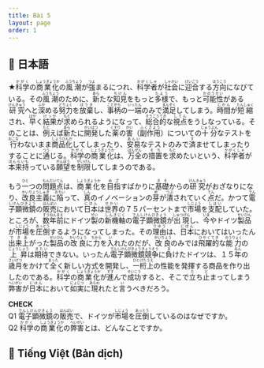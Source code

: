 ```yaml
---
title: Bài 5
layout: page
order: 1
---
```


## 📖 日本語
★<ruby>科学<rt>かがく</rt></ruby>の<ruby>商業化<rt>しょうぎょうか</rt></ruby>の<ruby>風潮<rt>ふうちょう</rt></ruby>が<ruby>強<rt>つよ</rt></ruby>まるにつれ、<ruby>科学者<rt>かがくしゃ</rt></ruby>が<ruby>社会<rt>しゃかい</rt></ruby>に<ruby>迎合<rt>げいごう</rt></ruby>する<ruby>方向<rt>ほうこう</rt></ruby>になびている。その<ruby>風潮<rt>ふうちょう</rt></ruby>のために、<ruby>新<rt>あら</rt></ruby>たな<ruby>知見<rt>ちけん</rt></ruby>をもっと<ruby>多様<rt>たよう</rt></ruby>で、もっと<ruby>可能性<rt>かのうせい</rt></ruby>がある<ruby>研究<rt>けんきゅう</rt></ruby>へと<ruby>深<rt>ふか</rt></ruby>める<ruby>努力<rt>どりょく</rt></ruby>を<ruby>放棄<rt>ほうき</rt></ruby>し、<ruby>事柄<rt>ことがら</rt></ruby>の<ruby>一端<rt>いったん</rt></ruby>のみで<ruby>満足<rt>まんぞく</rt></ruby>してしまう。<ruby>時間<rt>じかん</rt></ruby>が<ruby>短縮<rt>たんしゅく</rt></ruby>され、<ruby>早<rt>はや</rt></ruby>く<ruby>結果<rt>けっか</rt></ruby>が<ruby>求<rt>もと</rt></ruby>められるようになって、<ruby>総合的<rt>そうごうてき</rt></ruby>な<ruby>視点<rt>してん</rt></ruby>をうしなっている。そのことは、<ruby>例<rt>たと</rt></ruby>えば<ruby>新<rt>あら</rt></ruby>たに<ruby>開発<rt>かいはつ</rt></ruby>した<ruby>薬<rt>くすり</rt></ruby>の<ruby>害<rt>がい</rt></ruby>（<ruby>副作用<rt>ふくさよう</rt></ruby>）についての<ruby>十分<rt>じゅうぶん</rt></ruby>なテストを<ruby>行<rt>おこな</rt></ruby>わないまま<ruby>商品化<rt>しょうひんか</rt></ruby>してしまったり、<ruby>安易<rt>あんい</rt></ruby>なテストのみで<ruby>済<rt>す</rt></ruby>ませてしまったりすることに<ruby>通<rt>つう</rt></ruby>じる。<ruby>科学<rt>かがく</rt></ruby>の<ruby>商業化<rt>しょうぎょうか</rt></ruby>は、<ruby>万全<rt>ばんぜん</rt></ruby>の<ruby>措置<rt>そち</rt></ruby>を<ruby>求<rt>もと</rt></ruby>めたいという、<ruby>科学者<rt>かがくしゃ</rt></ruby>が<ruby>本来持<rt>ほんらいも</rt></ruby>っている<ruby>願望<rt>がんぼう</rt></ruby>を<ruby>制限<rt>せいげん</rt></ruby>してしまうのである。

もう<ruby>一<rt>ひと</rt></ruby>つの<ruby>問題点<rt>もんだいてん</rt></ruby>は、<ruby>商業化<rt>しょうぎょうか</rt></ruby>を<ruby>目指<rt>めざ</rt></ruby>すばかりに<ruby>基礎<rt>きそ</rt></ruby>からの<ruby>研究<rt>けんきゅう</rt></ruby>がおざなりになり、<ruby>改良主義<rt>かいりょうしゅぎ</rt></ruby>に<ruby>陥<rt>おちい</rt></ruby>って、<ruby>真<rt>しん</rt></ruby>のイノベーションの<ruby>芽<rt>め</rt></ruby>が<ruby>潰<rt>つぶ</rt></ruby>されていく<ruby>点<rt>てん</rt></ruby>だ。かつて<ruby>電子顕微鏡<rt>でんしけんびきょう</rt></ruby>の<ruby>販売<rt>はんばい</rt></ruby>において<ruby>日本<rt>にほん</rt></ruby>は<ruby>世界<rt>せかい</rt></ruby>の７５パーセントまで<ruby>市場<rt>しじょう</rt></ruby>を<ruby>支配<rt>しはい</rt></ruby>していた。ところが、<ruby>数年前<rt>すうねんまえ</rt></ruby>にドイツ<ruby>製<rt>せい</rt></ruby>の<ruby>新機軸<rt>しんきじく</rt></ruby>の<ruby>電子顕微鏡<rt>でんしけんびきょう</rt></ruby>が<ruby>出現<rt>しゅつげん</rt></ruby>し、<ruby>今<rt>いま</rt></ruby>やドイツ<ruby>製品<rt>せいひん</rt></ruby>が<ruby>市場<rt>しじょう</rt></ruby>を<ruby>圧倒<rt>あっとう</rt></ruby>するようになってしまった。その<ruby>理由<rt>りゆう</rt></ruby>は、<ruby>日本<rt>にほん</rt></ruby>においてはいったん<ruby>出来上<rt>できあ</rt></ruby>がった<ruby>製品<rt>せいひん</rt></ruby>の<ruby>改良<rt>かいりょう</rt></ruby>に<ruby>力<rt>ちから</rt></ruby>を<ruby>入<rt>い</rt></ruby>れたのだが、<ruby>改良<rt>かいりょう</rt></ruby>のみでは<ruby>飛躍的<rt>ひやくてき</rt></ruby>な<ruby>能力<rt>のうりょく</rt></ruby>の<ruby>上昇<rt>じょうしょう</rt></ruby>は<ruby>期待<rt>きたい</rt></ruby>できない。いったん<ruby>電子顕微鏡競争<rt>でんしけんびきょうきょうそう</rt></ruby>に<ruby>負<rt>ま</rt></ruby>けたドイツは、１５<ruby>年<rt>ねん</rt></ruby>の<ruby>歳月<rt>さいげつ</rt></ruby>をかけて<ruby>全<rt>まった</rt></ruby>く新しい方式を開発し、<ruby>一桁<rt>ひとけた</rt></ruby><ruby>上<rt>うえ</rt></ruby>の性能を発揮する商品を作り出したのである。<ruby>科学<rt>かがく</rt></ruby>の<ruby>商業化<rt>しょうぎょうか</rt></ruby>が<ruby>進<rt>すす</rt></ruby>んで<ruby>成功<rt>せいこう</rt></ruby>すると、そこで<ruby>立<rt>た</rt></ruby>ち<ruby>止<rt>ど</rt></ruby>まってしまう<ruby>弊害<rt>へいがい</rt></ruby>が<ruby>日本<rt>にほん</rt></ruby>において<ruby>如実<rt>にょじつ</rt></ruby>に<ruby>現<rt>あらわ</rt></ruby>れたと<ruby>言<rt>い</rt></ruby>うべきだろう。

**CHECK**  
Q1 <ruby>電子顕微鏡<rt>でんしけんびきょう</rt></ruby>の<ruby>販売<rt>はんばい</rt></ruby>で、ドイツが<ruby>市場<rt>しじょう</rt></ruby>を<ruby>圧倒<rt>あっとう</rt></ruby>しているのはなぜですか。  
Q2 <ruby>科学<rt>かがく</rt></ruby>の<ruby>商業化<rt>しょうぎょうか</rt></ruby>の<ruby>弊害<rt>へいがい</rt></ruby>とは、どんなことですか。

## 📘 Tiếng Việt (Bản dịch)

